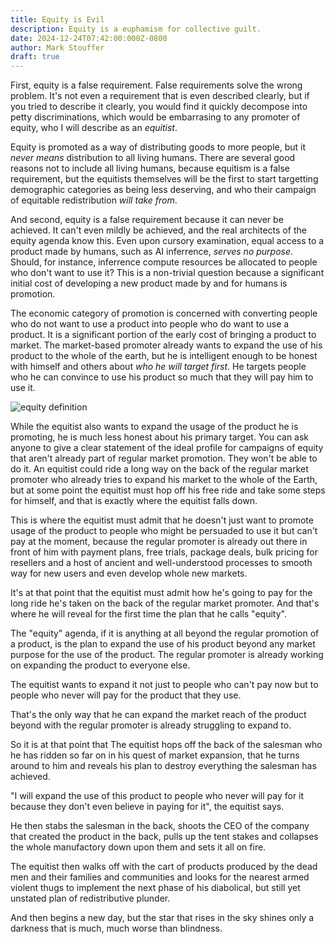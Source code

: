 ```yaml
---
title: Equity is Evil
description: Equity is a euphamism for collective guilt.
date: 2024-12-24T07:42:00:000Z-0800
author: Mark Stouffer
draft: true
---
```


First, equity is a false requirement. False requirements solve the wrong problem. It's not even a requirement that is even described clearly, but if you tried to describe it clearly, you would find it quickly decompose into petty discriminations, which would be embarrasing to any promoter of equity, who I will describe as an _equitist_.

Equity is promoted as a way of distributing goods to more people, but it _never means_ distribution to all living humans. There are several good reasons not to include all living humans, because equitism is a false requirement, but the equitists themselves will be the first to start targetting demographic categories as being less deserving, and who their campaign of equitable redistribution _will take from_.

And second, equity is a false requirement because it can never be achieved. It can't even mildly be achieved, and the real architects of the equity agenda know this. Even upon cursory examination, equal access to a product made by humans, such as AI inferrence, _serves no purpose_. Should, for instance, inferrence compute resources be allocated to people who don't want to use it? This is a non-trivial question because a significant initial cost of developing a new product made by and for humans is promotion.

The economic category of promotion is concerned with converting people who do not want to use a product into people who do want to use a product. It is a significant portion of the early cost of bringing a product to market. The market-based promoter already wants to expand the use of his product to the whole of the earth, but he is intelligent enough to be honest with himself and others about _who he will target first_. He targets people who he can convince to use his product so much that they will pay him to use it.

![equity definition](/images/equity-definition_250x285.png)

While the equitist also wants to expand the usage of the product he is promoting, he is much less honest about his primary target. You can ask anyone to give a clear statement of the ideal profile for campaigns of equity that aren't already part of regular market promotion. They won't be able to do it. An equitist could ride a long way on the back of the regular market promoter who already tries to expand his market to the whole of the Earth, but at some point the equitist must hop off his free ride and take some steps for himself, and that is exactly where the equitist falls down.

This is where the equitist must admit that he doesn't just want to promote usage of the product to people who might be persuaded to use it but can't pay at the moment, because the regular promoter is already out there in front of him with payment plans, free trials, package deals, bulk pricing for resellers and a host of ancient and well-understood processes to smooth way for new users and even develop whole new markets.

It's at that point that the equitist must admit how he's going to pay for the long ride he's taken on the back of the regular market promoter. And that's where he will reveal for the first time the plan that he calls "equity".

The "equity" agenda, if it is anything at all beyond the regular promotion of a product, is the plan to expand the use of his product beyond any market purpose for the use of the product. The regular promoter is already working on expanding the product to everyone else.

The equitist wants to expand it not just to people who can't pay now but to people who never will pay for the product that they use.

That's the only way that he can expand the market reach of the product beyond with the regular promoter is already struggling to expand to.

So it is at that point that The equitist hops off the back of the salesman who he has ridden so far on in his quest of market expansion, that he turns around to him and reveals his plan to destroy everything the salesman has achieved.

"I will expand the use of this product to people who never will pay for it because they don't even believe in paying for it", the equitist says.

He then stabs the salesman in the back, shoots the CEO of the company that created the product in the back, pulls up the tent stakes and collapses the whole manufactory down upon them and sets it all on fire.

The equitist then walks off with the cart of products produced by the dead men and their families and communities and looks for the nearest armed violent thugs to implement the next phase of his diabolical, but still yet unstated plan of redistributive plunder.

And then begins a new day, but the star that rises in the sky shines only a darkness that is much, much worse than blindness.
